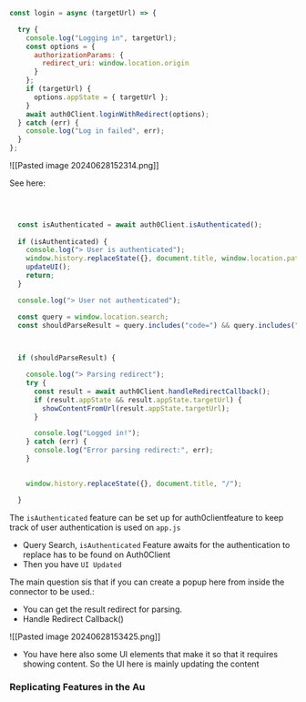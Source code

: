 



```js
const login = async (targetUrl) => {

  try {
    console.log("Logging in", targetUrl); 
    const options = {
      authorizationParams: {
        redirect_uri: window.location.origin
      }
    };
    if (targetUrl) {
      options.appState = { targetUrl };
    }
    await auth0Client.loginWithRedirect(options);
  } catch (err) {
    console.log("Log in failed", err);
  }
};
```




![[Pasted image 20240628152314.png]]



See here:

```js
  
  

  const isAuthenticated = await auth0Client.isAuthenticated();
  
  if (isAuthenticated) {
    console.log("> User is authenticated");
    window.history.replaceState({}, document.title, window.location.pathname);
    updateUI();
    return;
  }

  console.log("> User not authenticated");

  const query = window.location.search;
  const shouldParseResult = query.includes("code=") && query.includes("state=");

  

  if (shouldParseResult) {

    console.log("> Parsing redirect");
    try {
      const result = await auth0Client.handleRedirectCallback();
      if (result.appState && result.appState.targetUrl) {
        showContentFromUrl(result.appState.targetUrl);
      }

      console.log("Logged in!");
    } catch (err) {
      console.log("Error parsing redirect:", err);
    }
  

    window.history.replaceState({}, document.title, "/");

  }

```


The `isAuthenticated` feature can be set up for auth0clientfeature to keep track of user authentication is used on `app.js`

- Query Search,   `isAuthenticated` Feature awaits for the authentication to replace has to be found on Auth0Client
- Then you have `UI Updated`  

The main question sis that if you can create a popup here from inside the connector to be used.:

- You can get the result redirect for parsing.
- Handle Redirect Callback()

![[Pasted image 20240628153425.png]]

- You have here also some UI elements that make it so that it requires showing content. So the UI here is mainly updating the content



### Replicating Features in the Au










